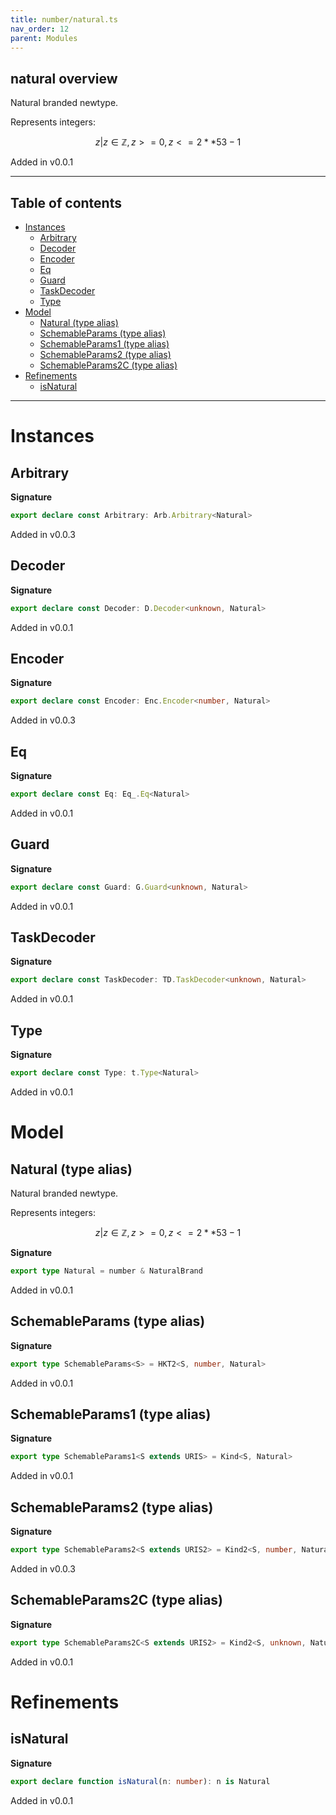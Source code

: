 ```yaml
---
title: number/natural.ts
nav_order: 12
parent: Modules
---
```


## natural overview

Natural branded newtype.

Represents integers:

```math
 { z | z ∈ ℤ, z >= 0, z <= 2 ** 53 - 1 }
```

Added in v0.0.1

---

<h2 class="text-delta">Table of contents</h2>

- [Instances](#instances)
  - [Arbitrary](#arbitrary)
  - [Decoder](#decoder)
  - [Encoder](#encoder)
  - [Eq](#eq)
  - [Guard](#guard)
  - [TaskDecoder](#taskdecoder)
  - [Type](#type)
- [Model](#model)
  - [Natural (type alias)](#natural-type-alias)
  - [SchemableParams (type alias)](#schemableparams-type-alias)
  - [SchemableParams1 (type alias)](#schemableparams1-type-alias)
  - [SchemableParams2 (type alias)](#schemableparams2-type-alias)
  - [SchemableParams2C (type alias)](#schemableparams2c-type-alias)
- [Refinements](#refinements)
  - [isNatural](#isnatural)

---

# Instances

## Arbitrary

**Signature**

```ts
export declare const Arbitrary: Arb.Arbitrary<Natural>
```

Added in v0.0.3

## Decoder

**Signature**

```ts
export declare const Decoder: D.Decoder<unknown, Natural>
```

Added in v0.0.1

## Encoder

**Signature**

```ts
export declare const Encoder: Enc.Encoder<number, Natural>
```

Added in v0.0.3

## Eq

**Signature**

```ts
export declare const Eq: Eq_.Eq<Natural>
```

Added in v0.0.1

## Guard

**Signature**

```ts
export declare const Guard: G.Guard<unknown, Natural>
```

Added in v0.0.1

## TaskDecoder

**Signature**

```ts
export declare const TaskDecoder: TD.TaskDecoder<unknown, Natural>
```

Added in v0.0.1

## Type

**Signature**

```ts
export declare const Type: t.Type<Natural>
```

Added in v0.0.1

# Model

## Natural (type alias)

Natural branded newtype.

Represents integers:

```math
 { z | z ∈ ℤ, z >= 0, z <= 2 ** 53 - 1 }
```

**Signature**

```ts
export type Natural = number & NaturalBrand
```

Added in v0.0.1

## SchemableParams (type alias)

**Signature**

```ts
export type SchemableParams<S> = HKT2<S, number, Natural>
```

Added in v0.0.1

## SchemableParams1 (type alias)

**Signature**

```ts
export type SchemableParams1<S extends URIS> = Kind<S, Natural>
```

Added in v0.0.1

## SchemableParams2 (type alias)

**Signature**

```ts
export type SchemableParams2<S extends URIS2> = Kind2<S, number, Natural>
```

Added in v0.0.3

## SchemableParams2C (type alias)

**Signature**

```ts
export type SchemableParams2C<S extends URIS2> = Kind2<S, unknown, Natural>
```

Added in v0.0.1

# Refinements

## isNatural

**Signature**

```ts
export declare function isNatural(n: number): n is Natural
```

Added in v0.0.1
